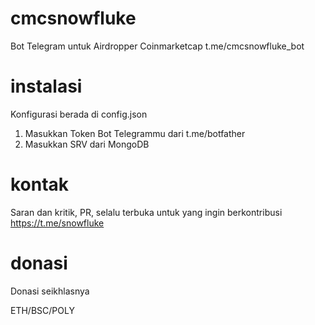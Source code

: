 # cmcsnowfluke
Bot Telegram untuk Airdropper Coinmarketcap t.me/cmcsnowfluke_bot

# instalasi

Konfigurasi berada di config.json
1. Masukkan Token Bot Telegrammu dari t.me/botfather
2. Masukkan SRV dari MongoDB 

# kontak

Saran dan kritik, PR, selalu terbuka untuk yang ingin berkontribusi\
https://t.me/snowfluke

# donasi

Donasi seikhlasnya

ETH/BSC/POLY
